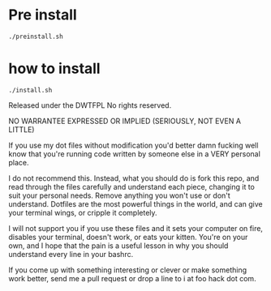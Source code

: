 # Pre install

```
./preinstall.sh
```
# how to install

```
./install.sh
```

Released under the DWTFPL
No rights reserved.

NO WARRANTEE EXPRESSED OR IMPLIED
(SERIOUSLY, NOT EVEN A LITTLE)

If you use my dot files without modification you'd better
damn fucking well know that you're running code written by
someone else in a VERY personal place.

I do not recommend this. Instead, what you should do is fork
this repo, and read through the files carefully and
understand each piece, changing it to suit your personal
needs. Remove anything you won't use or don't understand.
Dotfiles are the most powerful things in the world, and can
give your terminal wings, or cripple it completely.

I will not support you if you use these files and it sets
your computer on fire, disables your terminal, doesn't work,
or eats your kitten. You're on your own, and I hope that the
pain is a useful lesson in why you should understand every
line in your bashrc.

If you come up with something interesting or clever or make
something work better, send me a pull request or drop a line
to i at foo hack dot com.
